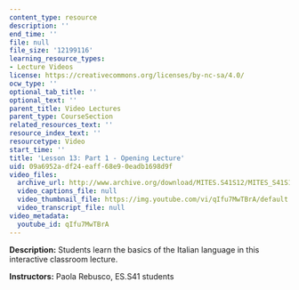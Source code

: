 ```yaml
---
content_type: resource
description: ''
end_time: ''
file: null
file_size: '12199116'
learning_resource_types:
- Lecture Videos
license: https://creativecommons.org/licenses/by-nc-sa/4.0/
ocw_type: ''
optional_tab_title: ''
optional_text: ''
parent_title: Video Lectures
parent_type: CourseSection
related_resources_text: ''
resource_index_text: ''
resourcetype: Video
start_time: ''
title: 'Lesson 13: Part 1 - Opening Lecture'
uid: 09a6952a-df24-eaff-68e9-0eadb1698d9f
video_files:
  archive_url: http://www.archive.org/download/MITES.S41S12/MITES_S41S12_Lesson13_Part1_300k.mp4
  video_captions_file: null
  video_thumbnail_file: https://img.youtube.com/vi/qIfu7MwTBrA/default.jpg
  video_transcript_file: null
video_metadata:
  youtube_id: qIfu7MwTBrA
---
```


**Description:** Students learn the basics of the Italian language in this interactive classroom lecture.

**Instructors:** Paola Rebusco, ES.S41 students

